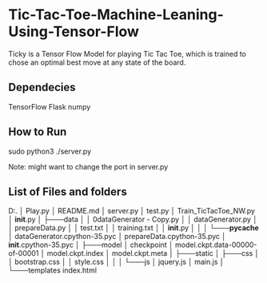 # Tic-Tac-Toe-Machine-Leaning-Using-Tensor-Flow
Ticky is a Tensor Flow Model for playing Tic Tac Toe, which is trained to chose an optimal best move at any state of the board.

## Dependecies
  TensorFlow
  Flask
  numpy

## How to Run
  sudo python3 ./server.py
  
Note: might want to change the port in server.py

## List of Files and folders
D:.
│   Play.py
│   README.md
│   server.py
│   test.py
│   Train_TicTacToe_NW.py
│   __init__.py
│
├───data
│   │   0dataGenerator - Copy.py
│   │   dataGenerator.py
│   │   prepareData.py
│   │   test.txt
│   │   training.txt
│   │   __init__.py
│   │
│   └───__pycache__
│           dataGenerator.cpython-35.pyc
│           prepareData.cpython-35.pyc
│           __init__.cpython-35.pyc
│
├───model
│       checkpoint
│       model.ckpt.data-00000-of-00001
│       model.ckpt.index
│       model.ckpt.meta
│
├───static
│   ├───css
│   │       bootstrap.css
│   │       style.css
│   │
│   └───js
│           jquery.js
│           main.js
│
└───templates
        index.html

